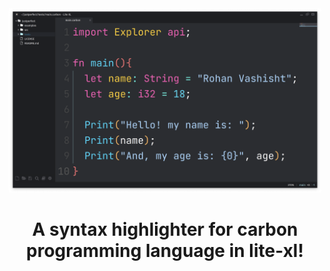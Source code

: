 <div align="center">
    <img width=500 src="./examples/screenshot.png"/>

# A syntax highlighter for carbon programming language in lite-xl!


</div>

